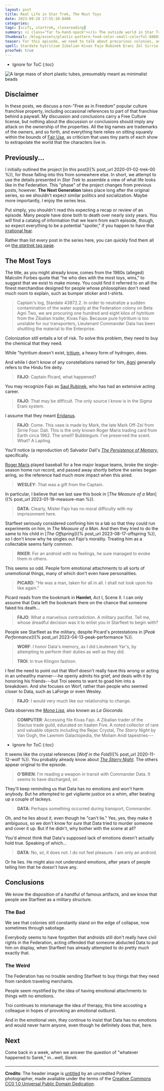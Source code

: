 ```yaml
---
layout: post
title: Real Life in Star Trek, The Most Toys
date: 2023-09-28 17:55:10-0400
categories:
tags: [scifi, startrek, closereading]
summary: <i class="far fa-hand-spock"></i> The outside world in Star Trek
thumbnail: /blog/assets/plastic-pattern-food-color-small-colorful-888029-pxhere.com.png
teaser: For this episode, we need to talk about precarious colonies, android rights, ill-defined emotions, trying to make patients cry, and more.
spell: Stardate hytritium Zibalian Kivas Fajo Rubinek Erani Zel Sirrie Lapling Starfleet Riker Worf Yar Troi LaForge Gioconda Iraaten Rejac Lawmim Galactopedia Moliam Andi Sarek PxHere Stacius
proofed: true
---
```


* Ignore for ToC
{:toc}

![A large mass of short plastic tubes, presumably meant as minimalist beads](/blog/assets/plastic-pattern-food-color-small-colorful-888029-pxhere.com.png "Quantity over quality, everyone.  You can have an arbitrarily large number of toys, if you broaden your definition of the term...")

## Disclaimer

In these posts, we discuss a non-"Free as in Freedom" popular culture franchise property, including occasional references to part of that franchise behind a paywall.  My discussion and conclusions carry a Free Culture license, but nothing about the discussion or conclusions should imply any attack on the ownership of the properties.  All the big names are trademarks of the owners, and so forth, and everything here relies on sitting squarely within the bounds of [Fair Use](https://en.wikipedia.org/wiki/Fair_use), as criticism that uses tiny parts of each show to extrapolate the world that the characters live in.

## Previously...

I initially outlined the project [in this post]({% post_url 2020-01-02-trek-00 %}), for those falling into this from somewhere else.  In short, we attempt to use the details presented in *Star Trek* to assemble a view of what life looks like in the Federation.  This "phase" of the project changes from previous posts, however.  **The Next Generation** takes place long after the original series, so we shouldn't expect similar politics and socialization.  Maybe more importantly, I enjoy the series less.

Put simply, you shouldn't read this expecting a recap or review of an episode.  Many people have done both to death over nearly sixty years.  You *will* find a catalog of information that we learn from each episode, though, so expect everything to be a potential "spoiler," if you happen to have that [irrational fear](https://www.theguardian.com/books/booksblog/2011/aug/17/spoilers-enhance-enjoyment-psychologists).

Rather than list every post in the series here, you can quickly find them all on [the *startrek* tag page](/blog/tag/startrek/).

## The Most Toys

The title, as you might already know, comes from the 1980s (alleged) Malcolm Forbes quote that "he who dies with the most toys, wins," to suggest that we exist to make money.  You could find it referred to on all the finest merchandise designed for people whose philosophies don't need much room to explain, such as bumper sticker and t-shirts.

 > Captain's log, Stardate 43872.2. In order to neutralize a sudden contamination of the water supply at the Federation colony on Beta Agni Two, we are procuring one hundred and eight kilos of hytritium from the Zibalian trader, Kivas Fajo. Because pure hytritium is too unstable for our transporters, Lieutenant Commander Data has been shuttling the material to the Enterprise.

Colonization still entails a lot of risk.   To solve this problem, they need to buy the chemical that they need.

While "hytritium doesn't exist, [tritium](https://en.wikipedia.org/wiki/Tritium), a heavy form of hydrogen, does.

And while I don't know of any constellations named for him, [Agni](https://en.wikipedia.org/wiki/Agni) generally refers to the Hindu fire deity.

 > **FAJO**: Captain Picard, what happened?

You may recognize Fajo as [Saul Rubinek](https://en.wikipedia.org/wiki/Saul_Rubinek), who has had an extensive acting career.

 > **FAJO**: That may be difficult. The only source I know is in the Sigma Erani system.

I assume that they meant [Eridanus](https://en.wikipedia.org/wiki/Eridanus_%28constellation%29).

 > **FAJO**: Come. This vase is made by Mark, the late Mark Off-Zel from Sirrie Four. Dali. This is the only known Roger Maris trading card from Earth circa 1962. The smell? Bubblegum. I've preserved the scent. What? A Lapling.

You'll notice (a reproduction of) Salvador Dalí's [*The Persistence of Memory*](https://en.wikipedia.org/wiki/The_Persistence_of_Memory), specifically.

[Roger Maris](https://en.wikipedia.org/wiki/Roger_Maris) played baseball for a few major league teams, broke the single-season home run record, and passed away shortly before the series began airing, so the reference had much more impact when this aired.

 > **WESLEY**: That was a gift from the Captain.

In particular, I believe that we last saw this book in [*The Measure of a Man*]({% post_url 2023-01-19-measure-man %}).

 > **DATA**: Clearly, Mister Fajo has no moral difficulty with my imprisonment here.

Starfleet seriously considered confining him to a lab so that they could run experiments on him, in *The Measure of a Man*.  And then they tried to do the same to his child in [*The Offspring*]({% post_url 2023-08-17-offspring %}), so I don't know why he singles out Fajo's morality.  Treating him as a collectable seems fairly common.

 > **RIKER**: For an android with no feelings, he sure managed to evoke them in others.

This seems so odd.  People form emotional attachments to all sorts of unemotional things, many of which don't even have personalities.

 > **PICARD**: "He was a man, taken for all in all. I shall not look upon his like again."

Picard reads from the bookmark in **Hamlet**, Act I, Scene II.  I can only assume that Data left the bookmark there on the chance that someone faked his death...

 > **FAJO**: What a marvelous contradiction. A military pacifist. Tell me, whose dreadful decision was it to enlist you in Starfleet to begin with?

People see Starfleet as the military, despite Picard's protestations in [*Peak Performance*]({% post_url 2023-04-13-peak-performance %}).

 > **WORF**: I honor Data's memory, as I did Lieutenant Yar's, by attempting to perform their duties as well as they did.
 >
 > **TROI**: In true Klingon fashion.

I feel the need to point out that Worf doesn't really have this wrong or acting in an unhealthy manner---he openly admits his grief, and deals with it by honoring his friends---but Troi seems to want to goad him into a breakdown.  And she focuses on Worf, rather than people who seemed closer to Data, such as LaForge or even Wesley.

 > **FAJO**: I would very much like our relationship to change.

Data observes the [*Mona Lisa*](https://en.wikipedia.org/wiki/Mona_Lisa), also known as *La Gioconda*.

 > **COMPUTER**: Accessing file Kivas Fajo. A Zibalian trader of the Stacius trade guild, educated on Iraaten Five. A noted collector of rare and valuable objects including the Rejac Crystal, *The Starry Night* by Van Gogh, the Lawmim Galactopedia, the Moliam Andi tapestries---

* Ignore for ToC
{:toc}

It seems like the crystal references [*Wolf in the Fold*]({% post_url 2020-11-12-wolf %}).  You probably already know about [*The Starry Night*](https://en.wikipedia.org/wiki/The_Starry_Night).  The others appear original to the episode.

 > **O'BRIEN**: I'm reading a weapon in transit with Commander Data. It seems to have discharged, sir.

They'll keep reminding us that Data has no emotions and won't harm anybody.  But he attempted to get vigilante justice on a whim, after beating up a couple of lackeys.

 > **DATA**: Perhaps something occurred during transport, Commander.

Oh, and he lies about it, even though he "can't lie."  Yes, yes, they make it ambiguous, so we don't know for *sure* that Data tried to murder someone and cover it up.  But if he didn't, why bother with the scene at all?

You'd almost think that Data's supposed lack of emotions doesn't actually hold true.  Speaking of which...

 > **DATA**: No, sir, it does not. I do not feel pleasure. I am only an android.

Or he lies.  He might also not understand emotions, after years of people telling him that he doesn't have any.

## Conclusions

We know the disposition of a handful of famous artifacts, and we know that people see Starfleet as a military structure.

### The Bad

We see that colonies still constantly stand on the edge of collapse, now sometimes through sabotage.

Everybody seems to have forgotten that androids still don't really have civil rights in the Federation, acting offended that someone abducted Data to put him on display, when Starfleet has already attempted to do pretty much exactly that.

### The Weird

The Federation has no trouble sending Starfleet to buy things that they need from random traveling merchants.

People seem mystified by the idea of having emotional attachments to things with no emotions.

Troi continues to mismanage the idea of therapy, this time accosting a colleague in hopes of provoking an emotional outburst.

And in the emotional vein, they continue to insist that Data has no emotions and would never harm anyone, even though he definitely does that, here.

## Next

Come back in a week, when we answer the question of "whatever happened to Sarek," in...well, *Sarek*.

#### <i class="far fa-hand-spock"></i>

* * *

**Credits**: The header image is [untitled](https://pxhere.com/en/photo/888029) by an uncredited PxHere photographer, made available under the terms of the [Creative Commons CC0 1.0 Universal Public Domain Dedication](https://creativecommons.org/publicdomain/zero/1.0/).
